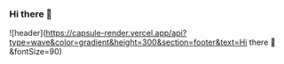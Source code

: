 ### Hi there 👋

![header](https://capsule-render.vercel.app/api?type=wave&color=gradient&height=300&section=footer&text=Hi there 👋&fontSize=90)
